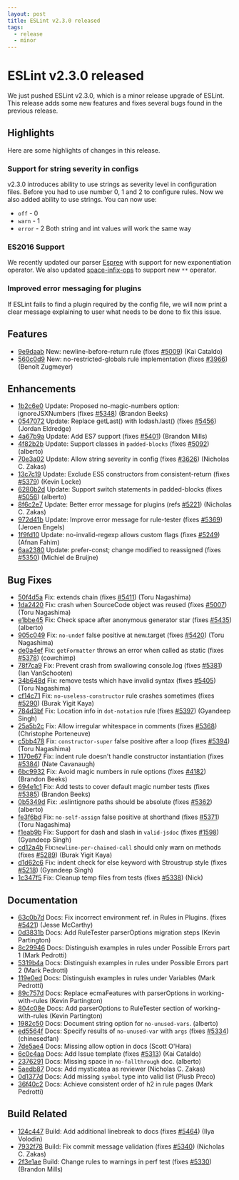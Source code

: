 ```yaml
---
layout: post
title: ESLint v2.3.0 released
tags:
  - release
  - minor
---
```

# ESLint v2.3.0 released

We just pushed ESLint v2.3.0, which is a minor release upgrade of ESLint. This release adds some new features and fixes several bugs found in the previous release. 


## Highlights
Here are some highlights of changes in this release.

### Support for string severity in configs
v2.3.0 introduces ability to use strings as severity level in configuration files. Before you had to use number 0, 1 and 2 to configure rules. Now we also added ability to use strings. You can now use:
* `off` - 0
* `warn` - 1
* `error` - 2
Both string and int values will work the same way

### ES2016 Support
We recently updated our parser [Espree](https://github.com/eslint/espree) with support for new exponentiation operator. We also updated [space-infix-ops](http://eslint.org/docs/rules/space-infix-ops) to support new `**` operator.

### Improved error messaging for plugins
If ESLint fails to find a plugin required by the config file, we will now print a clear message explaining to user what needs to be done to fix this issue.


## Features


* [9e9daab](https://github.com/eslint/eslint/commit/9e9daab) New: newline-before-return rule (fixes [#5009](https://github.com/eslint/eslint/issues/5009)) (Kai Cataldo)
* [560c0d9](https://github.com/eslint/eslint/commit/560c0d9) New: no-restricted-globals rule implementation (fixes [#3966](https://github.com/eslint/eslint/issues/3966)) (Benoît Zugmeyer)




## Enhancements


* [1b2c6e0](https://github.com/eslint/eslint/commit/1b2c6e0) Update: Proposed no-magic-numbers option: ignoreJSXNumbers (fixes [#5348](https://github.com/eslint/eslint/issues/5348)) (Brandon Beeks)
* [0547072](https://github.com/eslint/eslint/commit/0547072) Update: Replace getLast() with lodash.last() (fixes [#5456](https://github.com/eslint/eslint/issues/5456)) (Jordan Eldredge)
* [4a67b9a](https://github.com/eslint/eslint/commit/4a67b9a) Update: Add ES7 support (fixes [#5401](https://github.com/eslint/eslint/issues/5401)) (Brandon Mills)
* [4f82b2b](https://github.com/eslint/eslint/commit/4f82b2b) Update: Support classes in `padded-blocks` (fixes [#5092](https://github.com/eslint/eslint/issues/5092)) (alberto)
* [70e3a02](https://github.com/eslint/eslint/commit/70e3a02) Update: Allow string severity in config (fixes [#3626](https://github.com/eslint/eslint/issues/3626)) (Nicholas C. Zakas)
* [13c7c19](https://github.com/eslint/eslint/commit/13c7c19) Update: Exclude ES5 constructors from consistent-return (fixes [#5379](https://github.com/eslint/eslint/issues/5379)) (Kevin Locke)
* [6280b2d](https://github.com/eslint/eslint/commit/6280b2d) Update: Support switch statements in padded-blocks (fixes [#5056](https://github.com/eslint/eslint/issues/5056)) (alberto)
* [8f6c2e7](https://github.com/eslint/eslint/commit/8f6c2e7) Update: Better error message for plugins (refs [#5221](https://github.com/eslint/eslint/issues/5221)) (Nicholas C. Zakas)
* [972d41b](https://github.com/eslint/eslint/commit/972d41b) Update: Improve error message for rule-tester (fixes [#5369](https://github.com/eslint/eslint/issues/5369)) (Jeroen Engels)
* [1f9fd10](https://github.com/eslint/eslint/commit/1f9fd10) Update: no-invalid-regexp allows custom flags (fixes [#5249](https://github.com/eslint/eslint/issues/5249)) (Afnan Fahim)
* [6aa2380](https://github.com/eslint/eslint/commit/6aa2380) Update: prefer-const; change modified to reassigned (fixes [#5350](https://github.com/eslint/eslint/issues/5350)) (Michiel de Bruijne)




## Bug Fixes


* [50f4d5a](https://github.com/eslint/eslint/commit/50f4d5a) Fix: extends chain (fixes [#5411](https://github.com/eslint/eslint/issues/5411)) (Toru Nagashima)
* [1da2420](https://github.com/eslint/eslint/commit/1da2420) Fix: crash when SourceCode object was reused (fixes [#5007](https://github.com/eslint/eslint/issues/5007)) (Toru Nagashima)
* [e1bbe45](https://github.com/eslint/eslint/commit/e1bbe45) Fix: Check space after anonymous generator star (fixes [#5435](https://github.com/eslint/eslint/issues/5435)) (alberto)
* [905c049](https://github.com/eslint/eslint/commit/905c049) Fix: `no-undef` false positive at new.target (fixes [#5420](https://github.com/eslint/eslint/issues/5420)) (Toru Nagashima)
* [de0a4ef](https://github.com/eslint/eslint/commit/de0a4ef) Fix: `getFormatter` throws an error when called as static (fixes [#5378](https://github.com/eslint/eslint/issues/5378)) (cowchimp)
* [78f7ca9](https://github.com/eslint/eslint/commit/78f7ca9) Fix: Prevent crash from swallowing console.log (fixes [#5381](https://github.com/eslint/eslint/issues/5381)) (Ian VanSchooten)
* [34b648d](https://github.com/eslint/eslint/commit/34b648d) Fix: remove tests which have invalid syntax (fixes [#5405](https://github.com/eslint/eslint/issues/5405)) (Toru Nagashima)
* [cf14c71](https://github.com/eslint/eslint/commit/cf14c71) Fix: `no-useless-constructor` rule crashes sometimes (fixes [#5290](https://github.com/eslint/eslint/issues/5290)) (Burak Yigit Kaya)
* [784d3bf](https://github.com/eslint/eslint/commit/784d3bf) Fix: Location info in `dot-notation` rule (fixes [#5397](https://github.com/eslint/eslint/issues/5397)) (Gyandeep Singh)
* [25a5b2c](https://github.com/eslint/eslint/commit/25a5b2c) Fix: Allow irregular whitespace in comments (fixes [#5368](https://github.com/eslint/eslint/issues/5368)) (Christophe Porteneuve)
* [c5bb478](https://github.com/eslint/eslint/commit/c5bb478) Fix: `constructor-super` false positive after a loop (fixes [#5394](https://github.com/eslint/eslint/issues/5394)) (Toru Nagashima)
* [1170e67](https://github.com/eslint/eslint/commit/1170e67) Fix: indent rule doesn't handle constructor instantiation (fixes [#5384](https://github.com/eslint/eslint/issues/5384)) (Nate Cavanaugh)
* [6bc9932](https://github.com/eslint/eslint/commit/6bc9932) Fix: Avoid magic numbers in rule options (fixes [#4182](https://github.com/eslint/eslint/issues/4182)) (Brandon Beeks)
* [694e1c1](https://github.com/eslint/eslint/commit/694e1c1) Fix: Add tests to cover default magic number tests (fixes [#5385](https://github.com/eslint/eslint/issues/5385)) (Brandon Beeks)
* [0b5349d](https://github.com/eslint/eslint/commit/0b5349d) Fix: .eslintignore paths should be absolute (fixes [#5362](https://github.com/eslint/eslint/issues/5362)) (alberto)
* [fe3f6bd](https://github.com/eslint/eslint/commit/fe3f6bd) Fix: `no-self-assign` false positive at shorthand (fixes [#5371](https://github.com/eslint/eslint/issues/5371)) (Toru Nagashima)
* [f1eab9b](https://github.com/eslint/eslint/commit/f1eab9b) Fix: Support for dash and slash in `valid-jsdoc` (fixes [#1598](https://github.com/eslint/eslint/issues/1598)) (Gyandeep Singh)
* [cd12a4b](https://github.com/eslint/eslint/commit/cd12a4b) Fix:`newline-per-chained-call` should only warn on methods (fixes [#5289](https://github.com/eslint/eslint/issues/5289)) (Burak Yigit Kaya)
* [d1d62c6](https://github.com/eslint/eslint/commit/d1d62c6) Fix: indent check for else keyword with Stroustrup style (fixes [#5218](https://github.com/eslint/eslint/issues/5218)) (Gyandeep Singh)
* [1c347f5](https://github.com/eslint/eslint/commit/1c347f5) Fix: Cleanup temp files from tests (fixes [#5338](https://github.com/eslint/eslint/issues/5338)) (Nick)




## Documentation


* [63c0b7d](https://github.com/eslint/eslint/commit/63c0b7d) Docs: Fix incorrect environment ref. in Rules in Plugins. (fixes [#5421](https://github.com/eslint/eslint/issues/5421)) (Jesse McCarthy)
* [0d3831b](https://github.com/eslint/eslint/commit/0d3831b) Docs: Add RuleTester parserOptions migration steps (Kevin Partington)
* [8c29946](https://github.com/eslint/eslint/commit/8c29946) Docs: Distinguish examples in rules under Possible Errors part 1 (Mark Pedrotti)
* [5319b4a](https://github.com/eslint/eslint/commit/5319b4a) Docs: Distinguish examples in rules under Possible Errors part 2 (Mark Pedrotti)
* [119e0ed](https://github.com/eslint/eslint/commit/119e0ed) Docs: Distinguish examples in rules under Variables (Mark Pedrotti)
* [89c757d](https://github.com/eslint/eslint/commit/89c757d) Docs: Replace ecmaFeatures with parserOptions in working-with-rules (Kevin Partington)
* [804c08e](https://github.com/eslint/eslint/commit/804c08e) Docs: Add parserOptions to RuleTester section of working-with-rules (Kevin Partington)
* [1982c50](https://github.com/eslint/eslint/commit/1982c50) Docs: Document string option for `no-unused-vars`. (alberto)
* [ed5564f](https://github.com/eslint/eslint/commit/ed5564f) Docs: Specify results of `no-unused-var` with `args` (fixes [#5334](https://github.com/eslint/eslint/issues/5334)) (chinesedfan)
* [7de5ae4](https://github.com/eslint/eslint/commit/7de5ae4) Docs: Missing allow option in  docs (Scott O'Hara)
* [6c0c4aa](https://github.com/eslint/eslint/commit/6c0c4aa) Docs: Add Issue template (fixes [#5313](https://github.com/eslint/eslint/issues/5313)) (Kai Cataldo)
* [2376291](https://github.com/eslint/eslint/commit/2376291) Docs: Missing space in `no-fallthrough` doc. (alberto)
* [5aedb87](https://github.com/eslint/eslint/commit/5aedb87) Docs: Add mysticatea as reviewer (Nicholas C. Zakas)
* [0d1377d](https://github.com/eslint/eslint/commit/0d1377d) Docs: Add missing `symbol` type into valid list (Plusb Preco)
* [36f40c2](https://github.com/eslint/eslint/commit/36f40c2) Docs: Achieve consistent order of h2 in rule pages (Mark Pedrotti)






## Build Related


* [124c447](https://github.com/eslint/eslint/commit/124c447) Build: Add additional linebreak to docs (fixes [#5464](https://github.com/eslint/eslint/issues/5464)) (Ilya Volodin)
* [7932f78](https://github.com/eslint/eslint/commit/7932f78) Build: Fix commit message validation (fixes [#5340](https://github.com/eslint/eslint/issues/5340)) (Nicholas C. Zakas)
* [2f3e1ae](https://github.com/eslint/eslint/commit/2f3e1ae) Build: Change rules to warnings in perf test (fixes [#5330](https://github.com/eslint/eslint/issues/5330)) (Brandon Mills)



